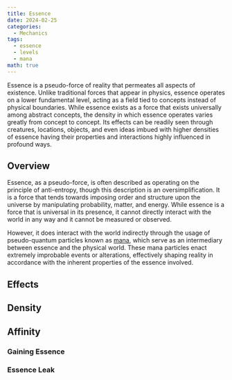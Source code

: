 ```yaml
---
title: Essence
date: 2024-02-25
categories:
  - Mechanics
tags:
  - essence
  - levels
  - mana
math: true
---
```

Essence is a pseudo-force of reality that permeates all aspects of existence. Unlike traditional forces that appear in physics, essence operates on a lower fundamental level, acting as a field tied to concepts instead of physical boundaries. While essence exists as a force that exists universally among abstract concepts, the density in which essence operates varies greatly from concept to concept. Its effects can be readily seen through creatures, locations, objects, and even ideas imbued with higher densities of essence having their properties and interactions highly influenced in profound ways.
## Overview
Essence, as a pseudo-force, is often described as operating on the principle of anti-entropy, though this description is an oversimplification. It is a force that tends towards imposing order and structure upon the universe by manipulating probability, matter, and energy. While essence is a force that is universal in its presence, it cannot directly interact with the world in any way and it cannot be measured or observed.

However, it does interact with the world indirectly through the usage of pseudo-quantum particles known as [mana](/posts/essence/index.html), which serve as an intermediary between essence and the physical world. These mana particles enact extremely improbable events or alterations, effectively shaping reality in accordance with the inherent properties of the essence involved.
## Effects
## Density
## Affinity
### Gaining Essence
### Essence Leak